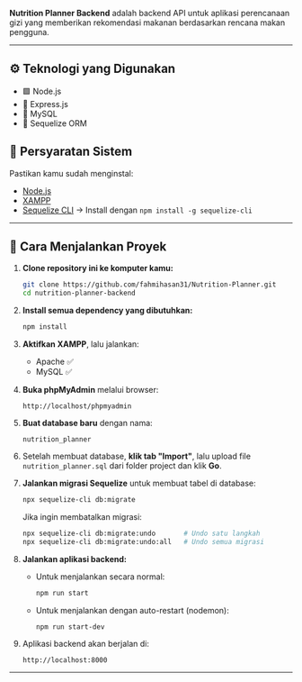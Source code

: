 **Nutrition Planner Backend** adalah backend API untuk aplikasi perencanaan gizi yang memberikan rekomendasi makanan berdasarkan rencana makan pengguna.

---

## ⚙️ Teknologi yang Digunakan

- 🟩 Node.js
- 🚀 Express.js
- 🐬 MySQL
- 🧬 Sequelize ORM

## 🧰 Persyaratan Sistem

Pastikan kamu sudah menginstal:

- [Node.js](https://nodejs.org/)
- [XAMPP](https://www.apachefriends.org/index.html)
- [Sequelize CLI](https://sequelize.org/) → Install dengan `npm install -g sequelize-cli`

---

## 🚀 Cara Menjalankan Proyek

1. **Clone repository ini ke komputer kamu:**

   ```bash
   git clone https://github.com/fahmihasan31/Nutrition-Planner.git
   cd nutrition-planner-backend
   ```

2. **Install semua dependency yang dibutuhkan:**

   ```bash
   npm install
   ```

3. **Aktifkan XAMPP**, lalu jalankan:

   - Apache ✅
   - MySQL ✅

4. **Buka phpMyAdmin** melalui browser:

   ```
   http://localhost/phpmyadmin
   ```

5. **Buat database baru** dengan nama:

   ```
   nutrition_planner
   ```

6. Setelah membuat database, **klik tab "Import"**, lalu upload file `nutrition_planner.sql` dari folder project dan klik **Go**.

7. **Jalankan migrasi Sequelize** untuk membuat tabel di database:

   ```bash
   npx sequelize-cli db:migrate
   ```

   Jika ingin membatalkan migrasi:

   ```bash
   npx sequelize-cli db:migrate:undo       # Undo satu langkah
   npx sequelize-cli db:migrate:undo:all   # Undo semua migrasi
   ```

8. **Jalankan aplikasi backend:**

   - Untuk menjalankan secara normal:

     ```bash
     npm run start
     ```

   - Untuk menjalankan dengan auto-restart (nodemon):

     ```bash
     npm run start-dev
     ```

9. Aplikasi backend akan berjalan di:

   ```
   http://localhost:8000
   ```

---
